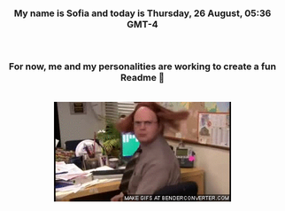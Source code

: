 


<div align="center">
<h3 >My name is Sofia and today is Thursday, 26 August, 05:36 GMT-4</h3><br>
<h3 >For now, me and my personalities are working to create a fun Readme 👋
</h3><br>
<img src='img/dwight.gif' alt='working...'/>
</div>
